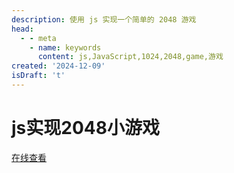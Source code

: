 ```yaml
---
description: 使用 js 实现一个简单的 2048 游戏
head:
  - - meta
    - name: keywords
      content: js,JavaScript,1024,2048,game,游戏
created: '2024-12-09'
isDraft: 't'
---
```


# js实现2048小游戏

[在线查看](https://codepen.io/zymbth/pen/mdjpVPz)